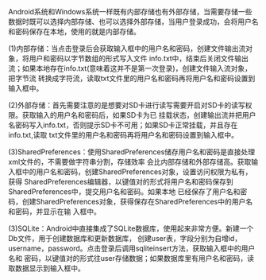 Android系统和Windows系统一样既有内部存储也有外部存储，当需要存储一些数据时既可以选择内部存储、也可以选择外部存储，当用户登录成功，会将用户名和密码保存在本地，使用的就是内部存储。

(1)内部存储：当点击登录后会获取输入框中的用户名和密码，创建文件输出流对象，将用户和密码以字节数组的形式写入文件
info.txt中，结束后关闭文件输出流；如果本地存在info.txt(意味着这并不是第一次登录)，创建文件输入流对象，把字节流
转换成字符流，读取txt文件里的用户名和密码再将用户名和密码设置到输入框中。

(2)外部存储：首先需要注意的是想要对SD卡进行读写需要开启对SD卡的读写权限。获取输入的用户名和密码后，如果SD卡为已
挂载状态，创建输出流并把用户名密码写入info.txt，否则提示SD卡不可用；如果SD卡正常挂载，并且存在info.txt,读取
txt文件里的用户名和密码再将用户名和密码设置到输入框中。

(3)SharedPreferences：使用SharedPreferences储存用户名和密码是直接处理xml文件的，不需要做字符串分割，存储效率
会比内部存储和外部存储高。获取输入框中的用户名和密码，创建SharedPreferences对象，设置访问权限为私有，获得
SharedPreferences编辑器，以键值对的形式将用户名和密码保存到SharedPreferences中，提交用户名和密码。如果本地
已经保存了用户名和密码，创建SharedPreferences对象，获得保存在SharedPreferences中的用户名和密码，并显示在输
入框中。

(3)SQLite：Android中直接集成了SQLite数据库，使用起来非常方便。新建一个Db文件，用于创建数据库和更新数据库，
创建user表，字段分别为自增id，username，password。点击登录后调用sqliteinsert方法，获取输入框中的用户名和
密码，以键值对的形式往user存储数据；如果数据库里有用户名和密码，读取数据显示到输入框中。
